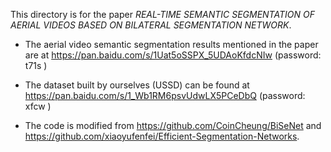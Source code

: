 This directory is for the paper *REAL-TIME SEMANTIC SEGMENTATION OF AERIAL VIDEOS BASED ON BILATERAL SEGMENTATION NETWORK*.

- The aerial video semantic segmentation results mentioned in the paper are at https://pan.baidu.com/s/1Uat5oSSPX_5UDAoKfdcNIw  (password: t71s )

- The dataset built by ourselves (USSD) can be found at https://pan.baidu.com/s/1_Wb1RM6psvUdwLX5PCeDbQ (password: xfcw )
- The code is modified from https://github.com/CoinCheung/BiSeNet and https://github.com/xiaoyufenfei/Efficient-Segmentation-Networks.


